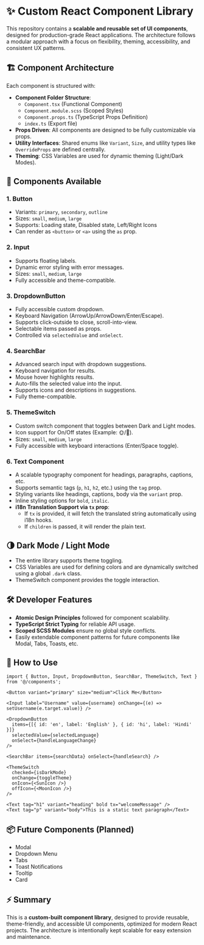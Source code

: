 # ✨ Custom React Component Library

This repository contains a **scalable and reusable set of UI components**, designed for production-grade React applications. The architecture follows a modular approach with a focus on flexibility, theming, accessibility, and consistent UX patterns.

## 🏗️ Component Architecture

Each component is structured with:

- **Component Folder Structure**:
  - `Component.tsx` (Functional Component)
  - `Component.module.scss` (Scoped Styles)
  - `Component.props.ts` (TypeScript Props Definition)
  - `index.ts` (Export file)
- **Props Driven**: All components are designed to be fully customizable via props.
- **Utility Interfaces**: Shared enums like `Variant`, `Size`, and utility types like `OverrideProps` are defined centrally.
- **Theming**: CSS Variables are used for dynamic theming (Light/Dark Modes).

## 🚀 Components Available

### 1. **Button**

- Variants: `primary`, `secondary`, `outline`
- Sizes: `small`, `medium`, `large`
- Supports: Loading state, Disabled state, Left/Right Icons
- Can render as `<button>` or `<a>` using the `as` prop.

### 2. **Input**

- Supports floating labels.
- Dynamic error styling with error messages.
- Sizes: `small`, `medium`, `large`
- Fully accessible and theme-compatible.

### 3. **DropdownButton**

- Fully accessible custom dropdown.
- Keyboard Navigation (ArrowUp/ArrowDown/Enter/Escape).
- Supports click-outside to close, scroll-into-view.
- Selectable items passed as props.
- Controlled via `selectedValue` and `onSelect`.

### 4. **SearchBar**

- Advanced search input with dropdown suggestions.
- Keyboard navigation for results.
- Mouse hover highlights results.
- Auto-fills the selected value into the input.
- Supports icons and descriptions in suggestions.
- Fully theme-compatible.

### 5. **ThemeSwitch**

- Custom switch component that toggles between Dark and Light modes.
- Icon support for On/Off states (Example: 🌞/🌙).
- Sizes: `small`, `medium`, `large`
- Fully accessible with keyboard interactions (Enter/Space toggle).

### 6. **Text Component**

- A scalable typography component for headings, paragraphs, captions, etc.
- Supports semantic tags (`p`, `h1`, `h2`, etc.) using the `tag` prop.
- Styling variants like headings, captions, body via the `variant` prop.
- Inline styling options for `bold`, `italic`.
- **i18n Translation Support via `tx` prop**:
  - If `tx` is provided, it will fetch the translated string automatically using i18n hooks.
  - If `children` is passed, it will render the plain text.

## 🌗 Dark Mode / Light Mode

- The entire library supports theme toggling.
- CSS Variables are used for defining colors and are dynamically switched using a global `.dark` class.
- ThemeSwitch component provides the toggle interaction.

## 🛠️ Developer Features

- **Atomic Design Principles** followed for component scalability.
- **TypeScript Strict Typing** for reliable API usage.
- **Scoped SCSS Modules** ensure no global style conflicts.
- Easily extendable component patterns for future components like Modal, Tabs, Toasts, etc.

## 📝 How to Use

```tsx
import { Button, Input, DropdownButton, SearchBar, ThemeSwitch, Text } from '@/components';

<Button variant="primary" size="medium">Click Me</Button>

<Input label="Username" value={username} onChange={(e) => setUsername(e.target.value)} />

<DropdownButton
  items={[{ id: 'en', label: 'English' }, { id: 'hi', label: 'Hindi' }]}
  selectedValue={selectedLanguage}
  onSelect={handleLanguageChange}
/>

<SearchBar items={searchData} onSelect={handleSearch} />

<ThemeSwitch
  checked={isDarkMode}
  onChange={toggleTheme}
  onIcon={<SunIcon />}
  offIcon={<MoonIcon />}
/>

<Text tag="h1" variant="heading" bold tx="welcomeMessage" />
<Text tag="p" variant="body">This is a static text paragraph</Text>
```

## 📦 Future Components (Planned)

- Modal
- Dropdown Menu
- Tabs
- Toast Notifications
- Tooltip
- Card

## ⚡️ Summary

This is a **custom-built component library**, designed to provide reusable, theme-friendly, and accessible UI components, optimized for modern React projects. The architecture is intentionally kept scalable for easy extension and maintenance.
